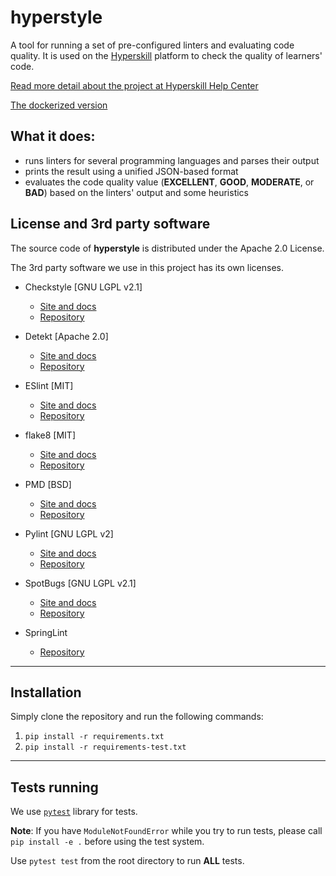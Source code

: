 # hyperstyle

A tool for running a set of pre-configured linters and evaluating code quality.
It is used on the [Hyperskill](https://hyperskill.org/) platform 
to check the quality of learners' code.

[Read more detail about the project at Hyperskill Help Center](https://support.hyperskill.org/hc/en-us/articles/360049582712-Code-style-Code-quality)

[The dockerized version](https://hub.docker.com/r/stepik/hyperstyle/tags)

## What it does:
* runs linters for several programming languages and parses their output
* prints the result using a unified JSON-based format
* evaluates the code quality value (**EXCELLENT**, **GOOD**, **MODERATE**, or **BAD**) 
based on the linters' output and some heuristics


## License and 3rd party software

The source code of **hyperstyle** is distributed under the Apache 2.0 License.

The 3rd party software we use in this project has its own licenses.

* Checkstyle [GNU LGPL v2.1]
    * [Site and docs](https://checkstyle.sourceforge.io/)
    * [Repository](https://github.com/checkstyle/checkstyle)

* Detekt [Apache 2.0]
    * [Site and docs](https://detekt.github.io/detekt/)
    * [Repository](https://github.com/detekt/detekt)

* ESlint [MIT]
    * [Site and docs](https://eslint.org/)
    * [Repository](https://github.com/eslint/eslint)
    
* flake8 [MIT]
    * [Site and docs](https://flake8.pycqa.org/en/latest/)
    * [Repository](https://github.com/PyCQA/flake8)

* PMD [BSD]
    * [Site and docs](https://pmd.github.io/)
    * [Repository](https://github.com/pmd/pmd)

* Pylint [GNU LGPL v2]
    * [Site and docs](https://www.pylint.org/)
    * [Repository](https://github.com/PyCQA/pylint)

* SpotBugs [GNU LGPL v2.1]
    * [Site and docs](https://spotbugs.github.io/)
    * [Repository](https://github.com/spotbugs/spotbugs)

* SpringLint
    * [Repository](https://github.com/mauricioaniche/springlint)
  
---

## Installation

Simply clone the repository and run the following commands:

1. `pip install -r requirements.txt`
2. `pip install -r requirements-test.txt`

---

## Tests running

We use [`pytest`](https://docs.pytest.org/en/latest/contents.html) library for tests.

__Note__: If you have `ModuleNotFoundError` while you try to run tests, please call `pip install -e .`
 before using the test system.

Use `pytest test` from the root directory to run __ALL__ tests.
